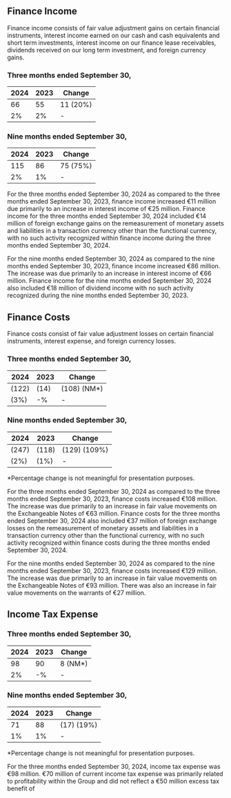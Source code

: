 ## Finance Income

Finance income consists of fair value adjustment gains on certain financial instruments, interest income earned on our cash and cash equivalents and short term investments, interest income on our finance lease receivables, dividends received on our long term investment, and foreign currency gains.

### Three months ended September 30,
| 2024 | 2023 | Change | 
|------|------|--------|
| 66 | 55 | 11 (20%) |
| 2% | 2% | - |

### Nine months ended September 30,
| 2024 | 2023 | Change |
|------|------|--------|
| 115 | 86 | 75 (75%) |
| 2% | 1% | - |

For the three months ended September 30, 2024 as compared to the three months ended September 30, 2023, finance income increased €11 million due primarily to an increase in interest income of €25 million. Finance income for the three months ended September 30, 2024 included €14 million of foreign exchange gains on the remeasurement of monetary assets and liabilities in a transaction currency other than the functional currency, with no such activity recognized within finance income during the three months ended September 30, 2024.

For the nine months ended September 30, 2024 as compared to the nine months ended September 30, 2023, finance income increased €86 million. The increase was due primarily to an increase in interest income of €66 million. Finance income for the nine months ended September 30, 2024 also included €18 million of dividend income with no such activity recognized during the nine months ended September 30, 2023.

## Finance Costs

Finance costs consist of fair value adjustment losses on certain financial instruments, interest expense, and foreign currency losses.

### Three months ended September 30,
| 2024 | 2023 | Change |
|------|------|--------|
| (122) | (14) | (108) (NM*) |
| (3%) | -% | - |

### Nine months ended September 30,
| 2024 | 2023 | Change |
|------|------|--------|
| (247) | (118) | (129) (109%) |
| (2%) | (1%) | - |

*Percentage change is not meaningful for presentation purposes.

For the three months ended September 30, 2024 as compared to the three months ended September 30, 2023, finance costs increased €108 million. The increase was due primarily to an increase in fair value movements on the Exchangeable Notes of €63 million. Finance costs for the three months ended September 30, 2024 also included €37 million of foreign exchange losses on the remeasurement of monetary assets and liabilities in a transaction currency other than the functional currency, with no such activity recognized within finance costs during the three months ended September 30, 2024.

For the nine months ended September 30, 2024 as compared to the nine months ended September 30, 2023, finance costs increased €129 million. The increase was due primarily to an increase in fair value movements on the Exchangeable Notes of €93 million. There was also an increase in fair value movements on the warrants of €27 million.

## Income Tax Expense

### Three months ended September 30,
| 2024 | 2023 | Change |
|------|------|--------|
| 98 | 90 | 8 (NM*) |
| 2% | -% | - |

### Nine months ended September 30,
| 2024 | 2023 | Change |
|------|------|--------|
| 71 | 88 | (17) (19%) |
| 1% | 1% | - |

*Percentage change is not meaningful for presentation purposes.

For the three months ended September 30, 2024, income tax expense was €98 million. €70 million of current income tax expense was primarily related to profitability within the Group and did not reflect a €50 million excess tax benefit of